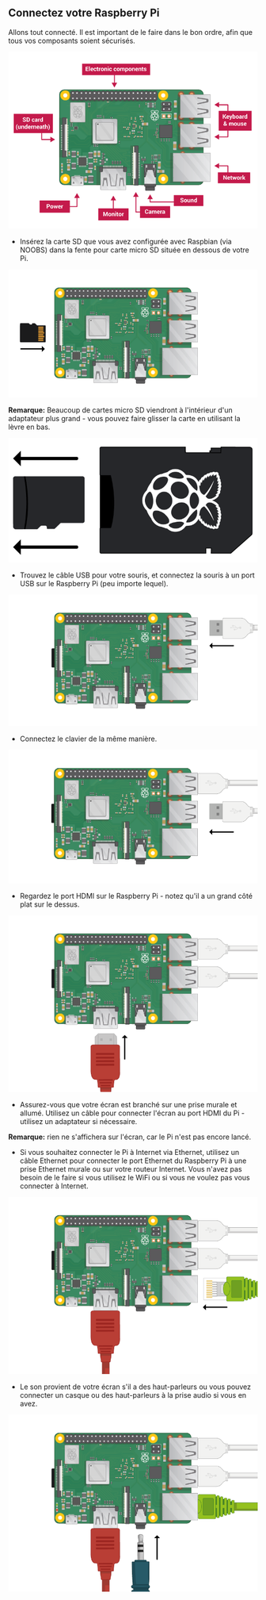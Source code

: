## Connectez votre Raspberry Pi

Allons tout connecté. Il est important de le faire dans le bon ordre, afin que tous vos composants soient sécurisés.

![connexions pi](images/pi-labelled.png)

+ Insérez la carte SD que vous avez configurée avec Raspbian (via NOOBS) dans la fente pour carte micro SD située en dessous de votre Pi. 

![carte SD](images/pi-sd.png)

**Remarque:** Beaucoup de cartes micro SD viendront à l'intérieur d'un adaptateur plus grand - vous pouvez faire glisser la carte en utilisant la lèvre en bas.

![titulaire de la carte SD](images/sd-card-holder.png)

+ Trouvez le câble USB pour votre souris, et connectez la souris à un port USB sur le Raspberry Pi (peu importe lequel).

![Souris](images/pi-mouse.png)

+ Connectez le clavier de la même manière.

![clavier](images/pi-keyboard.png)

+ Regardez le port HDMI sur le Raspberry Pi - notez qu'il a un grand côté plat sur le dessus.

![hdmi](images/pi-hdmi.png)

+ Assurez-vous que votre écran est branché sur une prise murale et allumé. Utilisez un câble pour connecter l'écran au port HDMI du Pi - utilisez un adaptateur si nécessaire.

**Remarque:** rien ne s'affichera sur l'écran, car le Pi n'est pas encore lancé.

+ Si vous souhaitez connecter le Pi à Internet via Ethernet, utilisez un câble Ethernet pour connecter le port Ethernet du Raspberry Pi à une prise Ethernet murale ou sur votre routeur Internet. Vous n'avez pas besoin de le faire si vous utilisez le WiFi ou si vous ne voulez pas vous connecter à Internet.

![ethernet](images/pi-ethernet.png)

+ Le son provient de votre écran s'il a des haut-parleurs ou vous pouvez connecter un casque ou des haut-parleurs à la prise audio si vous en avez.

![écouteurs](images/pi-headphones.png)